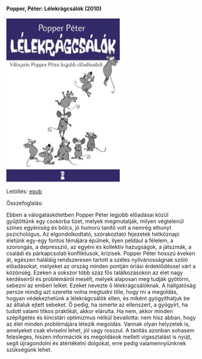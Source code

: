 #### <a name="id_763">Popper, Péter: Lélekrágcsálók (2010)</a>
<img src="https://github.com/BercziSandor/calibre_lib/raw/main/Popper%2C%20Peter/Lelekragcsalok%20%28763%29/cover.jpg" alt="cover" width="300"/>

Letöltés: [epub](https://github.com/BercziSandor/calibre_lib/raw/main/Popper%2C%20Peter/Lelekragcsalok%20%28763%29/Lelekragcsalok%20-%20Popper%2C%20Peter.epub)

Összefoglalás:
<div>
<p>Ebben ​a válogatáskötetben Popper Péter legjobb előadásai közül gyűjtöttünk egy csokorba tízet, melyek megmutatják, milyen végtelenül színes egyéniség és bölcs, jó humorú tanító volt a nemrég elhunyt pszichológus. Az elgondolkodtató, szórakoztató fejezetek hétköznapi életünk egy-egy fontos témájára épülnek, ilyen például a félelem, a szorongás, a depresszió, az egyéni és kollektív hazugságok, a játszmák, a családi és párkapcsolati konfliktusok, krízisek. Popper Péter hosszú éveken át, egészen haláláig rendszeresen tartott a széles nyilvánosságnak szóló előadásokat, melyeket az ország minden pontján óriási érdeklődéssel várt a közönség. Ezeken a sokszor több száz fős találkozásokon az élet nagy kérdéseiről és problémáiról mesélt, melyek alaposan meg tudják gyötörni, sebezni az emberi lelket. Ezeket nevezte ő lélekrágcsálóknak. A hallgatóság persze mindig azt szerette volna megtudni tőle, hogy mi a megoldás, hogyan védekezhetünk a lélekrágcsálók ellen, és miként gyógyíthatjuk be az általuk ejtett sebeket. Ő pedig, ha ismerte az ellenszert, a gyógyírt, ha tudott valami titkos praktikát, akkor elárulta. Ha nem, akkor minden szépítgetés és kincstári optimizmus nélkül bevallotta: nem hisz abban, hogy az élet minden problémájára létezik megoldás. Vannak olyan helyzetek is, amelyeket csak elviselni lehet, jól vagy rosszul. A tanítás azonban sohasem felesleges, hiszen információk és megoldások mellett vigasztalást is nyújt, segít újragondolni és átértékelni dolgokat, erre pedig valamennyiünknek szükségünk lehet.</p></div>


